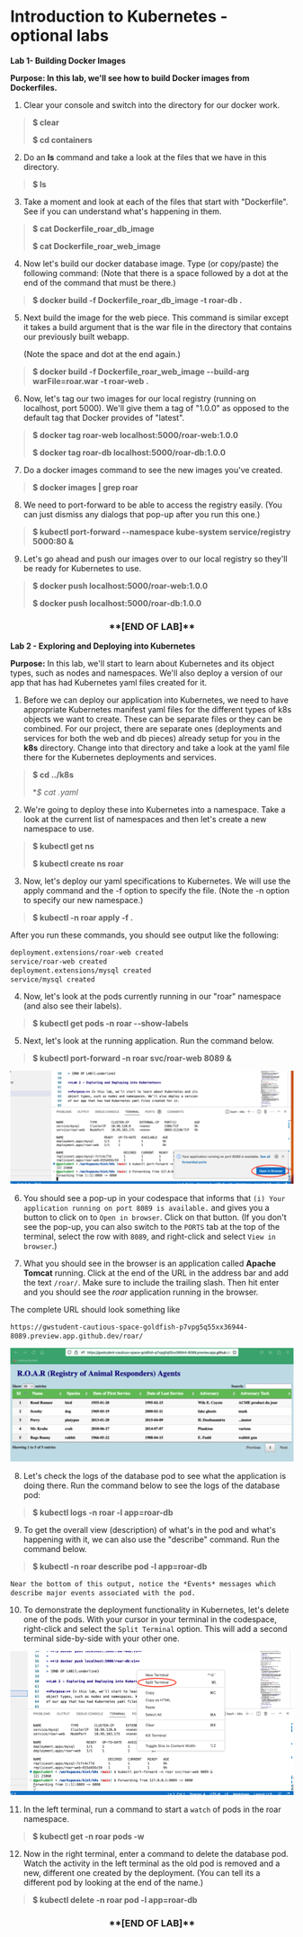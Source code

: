 # Introduction to Kubernetes - optional labs

**Lab 1- Building Docker Images**

**Purpose: In this lab, we'll see how to build Docker images from Dockerfiles.**

1. Clear your console and switch into the directory for our docker work.
>
> **\$ clear**
>
> **\$ cd containers**
>

2.  Do an **ls** command and take a look at the files that we have in
    this directory.

>
> **\$ ls**
>

3.  Take a moment and look at each of the files that start with
    "Dockerfile". See if you can understand what's happening in them.
>
> **\$ cat Dockerfile_roar_db_image**
>
> **\$ cat Dockerfile_roar_web_image**
>

4.  Now let's build our docker database image. Type (or copy/paste) the
    following command: (Note that there is a space followed by a dot at
    the end of the command that must be there.)
>
> **\$ docker build -f Dockerfile_roar_db_image -t roar-db .**
>

5.  Next build the image for the web piece. This command is similar
    except it takes a build argument that is the war file in the
    directory that contains our previously built webapp.

    (Note the space and dot at the end again.)

>
> **\$ docker build -f Dockerfile_roar_web_image \--build-arg warFile=roar.war -t roar-web .**
>

6.  Now, let's tag our two images for our local registry (running on
    localhost, port 5000). We'll give them a tag of "1.0.0" as opposed to
    the default tag that Docker provides of "latest".

>
> **\$ docker tag roar-web localhost:5000/roar-web:1.0.0**
>
> **\$ docker tag roar-db localhost:5000/roar-db:1.0.0**
>

7.  Do a docker images command to see the new images you've created.

>
> **\$ docker images \| grep roar**
>

8. We need to port-forward to be able to access the registry easily. (You can just dismiss any dialogs that pop-up after you run this one.)

> 
> **\$ kubectl port-forward --namespace kube-system service/registry 5000:80 &**
>

9. Let's go ahead and push our images over to our local registry so
they'll be ready for Kubernetes to use.

>
> **\$ docker push localhost:5000/roar-web:1.0.0**
>
> **\$ docker push localhost:5000/roar-db:1.0.0**
>
>
<h3 style="text-align: center;">**[END OF LAB]**</h3>

**Lab 2 - Exploring and Deploying into Kubernetes**

**Purpose:** In this lab, we'll start to learn about Kubernetes and its
object types, such as nodes and namespaces. We'll also deploy a version
of our app that has had Kubernetes yaml files created for it.

1.  Before we can deploy our application into Kubernetes, we need to
    have appropriate Kubernetes manifest yaml files for the different
    types of k8s objects we want to create. These can be separate files
    or they can be combined. For our project, there are separate ones
    (deployments and services for both the web and db pieces) already
    setup for you in the **k8s** directory. Change into that
    directory and take a look at the yaml file there for the Kubernetes
    deployments and services.
>
> **\$ cd ../k8s**
>
> **\$ cat *.yaml**
>

2.  We're going to deploy these into Kubernetes into a namespace. Take a
    look at the current list of namespaces and then let's create a new
    namespace to use.
>
> **\$ kubectl get ns**
>
> **\$ kubectl create ns roar**
>

3.  Now, let's deploy our yaml specifications to Kubernetes. We will use
    the apply command and the -f option to specify the file. (Note the
    -n option to specify our new namespace.)
>
> **\$ kubectl -n roar apply -f .**
>
After you run these commands, you should see output like the following:

```console
deployment.extensions/roar-web created
service/roar-web created
deployment.extensions/mysql created
service/mysql created
```

4.  Now, let's look at the pods currently running in our "roar"
    namespace (and also see their labels).
>
> **\$ kubectl get pods -n roar \--show-labels**
>

5.  Next, let's look at the running application.  Run the command below.

> 
> **\$ kubectl port-forward -n roar svc/roar-web 8089 &**
>
![Port pop-up](./images/kint6.png?raw=true "Port pop-up")

6.  You should see a pop-up in your codespace that informs that `(i) Your application running on port 8089 is available.` and gives you a button to click on to `Open in browser`.  Click on that button. (If you don't see the pop-up, you can also switch to the `PORTS` tab at the top of the terminal, select the row with `8089`, and right-click and select `View in browser`.)

7.  What you should see in the browser is an application called **Apache Tomcat** running. Click at the end of the URL in the address bar and add the text `/roar/`.  Make sure to include the trailing slash.  Then hit enter and you should see the *roar* application running in the browser.

The complete URL should look something like
```console
https://gwstudent-cautious-space-goldfish-p7vpg5q55xx36944-8089.preview.app.github.dev/roar/
```
![Running app in K8s](./images/kint5.png?raw=true "Running app in K8s")

8.  Let's check the logs of the database pod to see what the application is doing there. 
    Run the command below to see the logs of the database pod:
>
> **\$ kubectl logs -n roar -l app=roar-db**
>

9.  To get the overall view (description) of what's in the pod and what's happening
    with it, we can also use the "describe" command. Run the command below.
>
> **\$ kubectl -n roar describe pod -l app=roar-db**
>
    Near the bottom of this output, notice the *Events* messages which describe major events associated with the pod.

10.  To demonstrate the deployment functionality in Kubernetes, let's delete one of the pods. With your cursor in your terminal in the codespace, right-click and select the `Split Terminal` option. This will add a second terminal side-by-side with your other one.

![Splitting the terminal](./images/kint7.png?raw=true "Splitting the terminal")

11.  In the left terminal, run a command to start a `watch` of pods in the roar namespace.
>
> **\$ kubectl get -n roar pods -w**
>
12. Now in the right terminal, enter a command to delete the database pod. Watch the activity in the left terminal as the old pod is removed and a new, different one created by the deployment. (You can tell its a different pod by looking at the end of the name.)
>
> **\$ kubectl delete -n roar pod -l app=roar-db**
>

<h3 style="text-align: center;">**[END OF LAB]**</h3>
